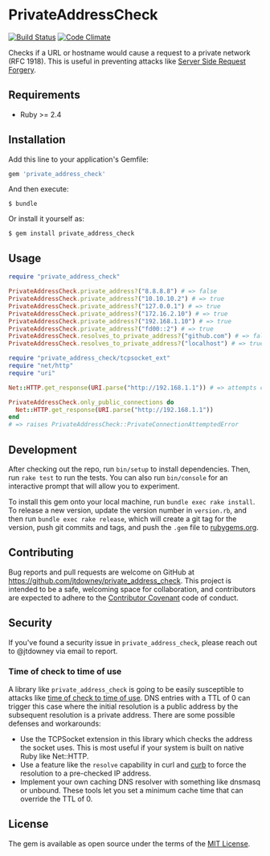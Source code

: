 # PrivateAddressCheck

[![Build Status](https://travis-ci.org/jtdowney/private_address_check.svg?branch=main)](https://travis-ci.org/jtdowney/private_address_check)
[![Code Climate](https://codeclimate.com/github/jtdowney/private_address_check/badges/gpa.svg)](https://codeclimate.com/github/jtdowney/private_address_check)

Checks if a URL or hostname would cause a request to a private network (RFC 1918). This is useful in preventing attacks like [Server Side Request Forgery](https://cwe.mitre.org/data/definitions/918.html).

## Requirements

- Ruby >= 2.4

## Installation

Add this line to your application's Gemfile:

```ruby
gem 'private_address_check'
```

And then execute:

    $ bundle

Or install it yourself as:

    $ gem install private_address_check

## Usage

```ruby
require "private_address_check"

PrivateAddressCheck.private_address?("8.8.8.8") # => false
PrivateAddressCheck.private_address?("10.10.10.2") # => true
PrivateAddressCheck.private_address?("127.0.0.1") # => true
PrivateAddressCheck.private_address?("172.16.2.10") # => true
PrivateAddressCheck.private_address?("192.168.1.10") # => true
PrivateAddressCheck.private_address?("fd00::2") # => true
PrivateAddressCheck.resolves_to_private_address?("github.com") # => false
PrivateAddressCheck.resolves_to_private_address?("localhost") # => true

require "private_address_check/tcpsocket_ext"
require "net/http"
require "uri"

Net::HTTP.get_response(URI.parse("http://192.168.1.1")) # => attempts connection like normal

PrivateAddressCheck.only_public_connections do
  Net::HTTP.get_response(URI.parse("http://192.168.1.1"))
end
# => raises PrivateAddressCheck::PrivateConnectionAttemptedError
```

## Development

After checking out the repo, run `bin/setup` to install dependencies. Then, run `rake test` to run the tests. You can also run `bin/console` for an interactive prompt that will allow you to experiment.

To install this gem onto your local machine, run `bundle exec rake install`. To release a new version, update the version number in `version.rb`, and then run `bundle exec rake release`, which will create a git tag for the version, push git commits and tags, and push the `.gem` file to [rubygems.org](https://rubygems.org).

## Contributing

Bug reports and pull requests are welcome on GitHub at https://github.com/jtdowney/private_address_check. This project is intended to be a safe, welcoming space for collaboration, and contributors are expected to adhere to the [Contributor Covenant](http://contributor-covenant.org) code of conduct.

## Security

If you've found a security issue in `private_address_check`, please reach out to @jtdowney via email to report.

### Time of check to time of use

A library like `private_address_check` is going to be easily susceptible to attacks like [time of check to time of use](https://en.wikipedia.org/wiki/Time_of_check_to_time_of_use). DNS entries with a TTL of 0 can trigger this case where the initial resolution is a public address by the subsequent resolution is a private address. There are some possible defenses and workarounds:

- Use the TCPSocket extension in this library which checks the address the socket uses. This is most useful if your system is built on native Ruby like Net::HTTP.
- Use a feature like the `resolve` capability in curl and [curb](https://www.rubydoc.info/github/taf2/curb/Curl/Easy#resolve=-instance_method) to force the resolution to a pre-checked IP address.
- Implement your own caching DNS resolver with something like dnsmasq or unbound. These tools let you set a minimum cache time that can override the TTL of 0.

## License

The gem is available as open source under the terms of the [MIT License](http://opensource.org/licenses/MIT).
